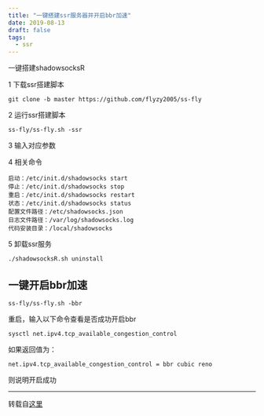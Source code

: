 ```yaml
---
title: "一键搭建ssr服务器并开启bbr加速"
date: 2019-08-13
draft: false
tags:
  - ssr
---
```

一键搭建shadowsocksR

1 下载ssr搭建脚本

```shell
git clone -b master https://github.com/flyzy2005/ss-fly
```

2 运行ssr搭建脚本

```shell
ss-fly/ss-fly.sh -ssr
```

3 输入对应参数

4 相关命令

```shell
启动：/etc/init.d/shadowsocks start
停止：/etc/init.d/shadowsocks stop
重启：/etc/init.d/shadowsocks restart
状态：/etc/init.d/shadowsocks status
配置文件路径：/etc/shadowsocks.json
日志文件路径：/var/log/shadowsocks.log
代码安装目录：/local/shadowsocks
```

5 卸载ssr服务

```shell
./shadowsocksR.sh uninstall
```

## 一键开启bbr加速

```shell
ss-fly/ss-fly.sh -bbr
```

重启，输入以下命令查看是否成功开启bbr

```shell
sysctl net.ipv4.tcp_available_congestion_control
```

如果返回值为：

```shell
net.ipv4.tcp_available_congestion_control = bbr cubic reno
```

则说明开启成功

---

转载自[这里](https://github.com/flyzy2005/ss-fly/wiki/%E4%B8%80%E9%94%AE%E8%84%9A%E6%9C%AC%E6%90%AD%E5%BB%BASS-%E6%90%AD%E5%BB%BASSR%E6%9C%8D%E5%8A%A1%E5%B9%B6%E5%BC%80%E5%90%AFBBR%E5%8A%A0%E9%80%9F)
